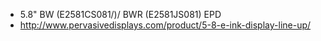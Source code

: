 * 5.8" BW (E2581CS081/)/ BWR (E2581JS081) EPD
* http://www.pervasivedisplays.com/product/5-8-e-ink-display-line-up/
